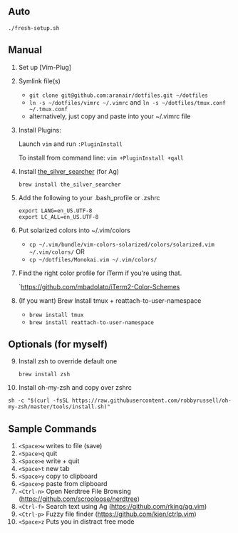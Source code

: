 ## Auto

`./fresh-setup.sh`

## Manual

1. Set up [Vim-Plug]
2. Symlink file(s)
    * `git clone git@github.com:aranair/dotfiles.git ~/dotfiles`
    * `ln -s ~/dotfiles/vimrc ~/.vimrc` and `ln -s ~/dotfiles/tmux.conf ~/.tmux.conf`
    * alternatively, just copy and paste into your ~/.vimrc file
   
3. Install Plugins:

   Launch `vim` and run `:PluginInstall`

   To install from command line: `vim +PluginInstall +qall`
   
4. Install [the_silver_searcher](https://github.com/ggreer/the_silver_searcher) (for Ag)

   `brew install the_silver_searcher`

5. Add the following to your .bash_profile or .zshrc 
   ```
   export LANG=en_US.UTF-8
   export LC_ALL=en_US.UTF-8
   ```

6. Put solarized colors into ~/.vim/colors
 
   - `cp ~/.vim/bundle/vim-colors-solarized/colors/solarized.vim ~/.vim/colors/` OR
   - `cp ~/dotfiles/Monokai.vim ~/.vim/colors/`

7. Find the right color profile for iTerm if you're using that.
 
   `https://github.com/mbadolato/iTerm2-Color-Schemes

8. (If you want) Brew Install tmux + reattach-to-user-namespace
   * `brew install tmux`
   * `brew install reattach-to-user-namespace`

## Optionals (for myself)

9. Install zsh to override default one 
 
   `brew install zsh`

10. Install oh-my-zsh and copy over zshrc

   `sh -c "$(curl -fsSL https://raw.githubusercontent.com/robbyrussell/oh-my-zsh/master/tools/install.sh)"`


## Sample Commands

1.  `<Space>w` writes to file (save)
2.  `<Space>q` quit
3.  `<Space>e` write + quit
4.  `<Space>t` new tab
5.  `<Space>y` copy to clipboard
6.  `<Space>p` paste from clipboard
7.  `<Ctrl-n>` Open Nerdtree File Browsing (https://github.com/scrooloose/nerdtree)
8.  `<Ctrl-f>` Search text using Ag (https://github.com/rking/ag.vim)
9.  `<Ctrl-p>` Fuzzy file finder (https://github.com/kien/ctrlp.vim)
10. `<Space>z` Puts you in distract free mode

